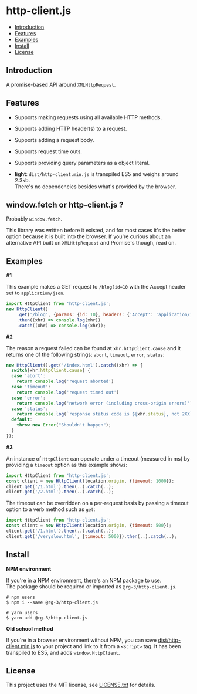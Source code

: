 # http-client.js

* <a href='#introduction'>Introduction</a>
* <a href='#features'>Features</a>
* <a href='#examples'>Examples</a>
* <a href='#install'>Install</a>
* <a href='#license'>License</a>

## <a id='introduction'>Introduction</a>

A promise-based API around `XMLHttpRequest`.  

## <a id='features'>Features</a>

* Supports making requests using all available HTTP methods.

* Supports adding HTTP header(s) to a request.

* Supports adding a request body.

* Supports request time outs.

* Supports providing query parameters as a object literal.

* **light**: `dist/http-client.min.js` is transpiled ES5 and weighs around 2.3kb.   
  There's no dependencies besides what's provided by the browser.

## window.fetch or http-client.js ?

Probably `window.fetch`.

This library was written before it existed, and for most cases it's the better
option because it is built into the browser. If you're curious about an
alternative API built on `XMLHttpRequest` and Promise's though, read on.

## <a id='examples'>Examples</a>

**#1**

This example makes a GET request to `/blog?id=10` with the Accept header 
set to `application/json`.

```javascript
import HttpClient from 'http-client.js';
new HttpClient()
    .get('/blog', {params: {id: 10}, headers: {'Accept': 'application/json'}})
    .then((xhr) => console.log(xhr))
    .catch((xhr) => console.log(xhr));
```

**#2**

The reason a request failed can be found at `xhr.httpClient.cause` and it
returns one of the following strings: `abort`, `timeout`, `error`, `status`:

```javascript
new HttpClient().get('/index.html').catch((xhr) => {
  switch(xhr.httpClient.cause) {
  case 'abort':
    return console.log('request aborted')
  case 'timeout':
    return console.log('request timed out')
  case 'error':
    return console.log('network error (including cross-origin errors)')
  case 'status':
    return console.log(`response status code is ${xhr.status}, not 2XX`)
  default:
    throw new Error("Shouldn't happen");
  }
});
```

**#3**

An instance of `HttpClient` can operate under a timeout (measured in ms)
by providing a `timeout` option as this example shows:

```javascript
import HttpClient from 'http-client.js';
const client = new HttpClient(location.origin, {timeout: 1000});
client.get('/1.html').then(..).catch(..);
client.get('/2.html').then(..).catch(..);
```

The timeout can be overridden on a per-request basis by passing a timeout option
to a verb method such as `get`:

```javascript
import HttpClient from 'http-client.js';
const client = new HttpClient(location.origin, {timeout: 500});
client.get('/1.html').then(..).catch(..);
client.get('/veryslow.html', {timeout: 5000}).then(..).catch(..);
```

## <a id='install'>Install</a>

__NPM environment__

If you're in a NPM environment, there's an NPM package to use.  
The package should be required or imported as `@rg-3/http-client.js`.

    # npm users
    $ npm i --save @rg-3/http-client.js

    # yarn users
    $ yarn add @rg-3/http-client.js

__Old school method__

If you're in a browser environment without NPM, you can save [dist/http-client.min.js](https://github.com/rg-3/http-client.js/blob/master/dist/http-client.min.js) to your project and link to it from a `<script>` tag. It has been transpiled to ES5,
and adds `window.HttpClient`.


## <a id='license'>License</a>

This project uses the MIT license, see [LICENSE.txt](./LICENSE.txt) for details.
